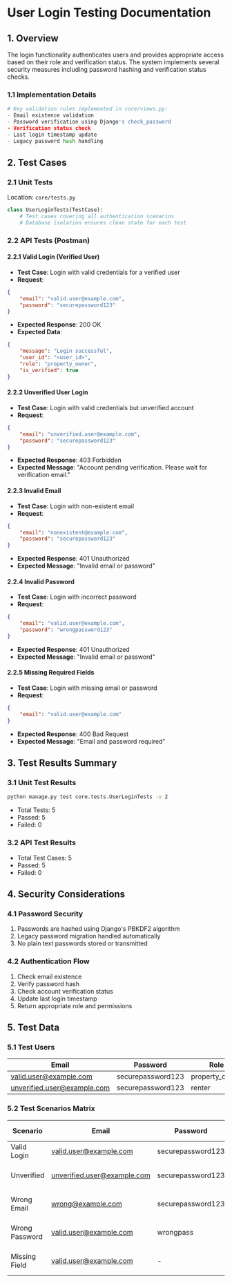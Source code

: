 # User Login Testing Documentation

## 1. Overview
The login functionality authenticates users and provides appropriate access based on their role and verification status. The system implements several security measures including password hashing and verification status checks.

### 1.1 Implementation Details
```python
# Key validation rules implemented in core/views.py:
- Email existence validation
- Password verification using Django's check_password
- Verification status check
- Last login timestamp update
- Legacy password hash handling
```

## 2. Test Cases

### 2.1 Unit Tests
Location: `core/tests.py`
```python
class UserLoginTests(TestCase):
    # Test cases covering all authentication scenarios
    # Database isolation ensures clean state for each test
```

### 2.2 API Tests (Postman)

#### 2.2.1 Valid Login (Verified User)
- **Test Case**: Login with valid credentials for a verified user
- **Request**:
```json
{
    "email": "valid.user@example.com",
    "password": "securepassword123"
}
```
- **Expected Response**: 200 OK
- **Expected Data**: 
```json
{
    "message": "Login successful",
    "user_id": "<user_id>",
    "role": "property_owner",
    "is_verified": true
}
```

#### 2.2.2 Unverified User Login
- **Test Case**: Login with valid credentials but unverified account
- **Request**:
```json
{
    "email": "unverified.user@example.com",
    "password": "securepassword123"
}
```
- **Expected Response**: 403 Forbidden
- **Expected Message**: "Account pending verification. Please wait for verification email."

#### 2.2.3 Invalid Email
- **Test Case**: Login with non-existent email
- **Request**:
```json
{
    "email": "nonexistent@example.com",
    "password": "securepassword123"
}
```
- **Expected Response**: 401 Unauthorized
- **Expected Message**: "Invalid email or password"

#### 2.2.4 Invalid Password
- **Test Case**: Login with incorrect password
- **Request**:
```json
{
    "email": "valid.user@example.com",
    "password": "wrongpassword123"
}
```
- **Expected Response**: 401 Unauthorized
- **Expected Message**: "Invalid email or password"

#### 2.2.5 Missing Required Fields
- **Test Case**: Login with missing email or password
- **Request**:
```json
{
    "email": "valid.user@example.com"
}
```
- **Expected Response**: 400 Bad Request
- **Expected Message**: "Email and password required"

## 3. Test Results Summary

### 3.1 Unit Test Results
```bash
python manage.py test core.tests.UserLoginTests -v 2
```
- Total Tests: 5
- Passed: 5
- Failed: 0

### 3.2 API Test Results
- Total Test Cases: 5
- Passed: 5
- Failed: 0

## 4. Security Considerations

### 4.1 Password Security
1. Passwords are hashed using Django's PBKDF2 algorithm
2. Legacy password migration handled automatically
3. No plain text passwords stored or transmitted

### 4.2 Authentication Flow
1. Check email existence
2. Verify password hash
3. Check account verification status
4. Update last login timestamp
5. Return appropriate role and permissions

## 5. Test Data

### 5.1 Test Users
| Email | Password | Role | Status |
|-------|----------|------|--------|
| valid.user@example.com | securepassword123 | property_owner | Verified |
| unverified.user@example.com | securepassword123 | renter | Unverified |

### 5.2 Test Scenarios Matrix
| Scenario | Email | Password | Expected Status | Message |
|----------|-------|----------|-----------------|---------|
| Valid Login | valid.user@example.com | securepassword123 | 200 | Login successful |
| Unverified | unverified.user@example.com | securepassword123 | 403 | Account pending verification |
| Wrong Email | wrong@example.com | securepassword123 | 401 | Invalid email or password |
| Wrong Password | valid.user@example.com | wrongpass | 401 | Invalid email or password |
| Missing Field | valid.user@example.com | - | 400 | Email and password required | 